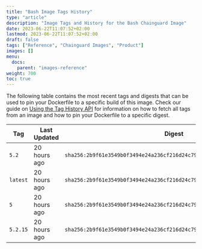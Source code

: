 ```yaml
---
title: "Bash Image Tags History"
type: "article"
description: "Image Tags and History for the Bash Chainguard Image"
date: 2023-06-22T11:07:52+02:00
lastmod: 2023-06-22T11:07:52+02:00
draft: false
tags: ["Reference", "Chainguard Images", "Product"]
images: []
menu:
  docs:
    parent: "images-reference"
weight: 700
toc: true
---
```


The following table contains the most recent tags and digests that can be used to pin your Dockerfile to a specific build of this image. Check our guide on [Using the Tag History API](/chainguard/chainguard-images/using-the-tag-history-api/) for information on how to fetch all tags from an image and how to pin your Dockerfile to a specific digest.

| Tag      | Last Updated | Digest                                                                    |
|----------|--------------|---------------------------------------------------------------------------|
| `5.2`    | 20 hours ago | `sha256:2b9f61e3549b0f3494e24a236cf216d24c79cbefc11fc8fc0df7de6599718b32` |
| `latest` | 20 hours ago | `sha256:2b9f61e3549b0f3494e24a236cf216d24c79cbefc11fc8fc0df7de6599718b32` |
| `5`      | 20 hours ago | `sha256:2b9f61e3549b0f3494e24a236cf216d24c79cbefc11fc8fc0df7de6599718b32` |
| `5.2.15` | 20 hours ago | `sha256:2b9f61e3549b0f3494e24a236cf216d24c79cbefc11fc8fc0df7de6599718b32` |
